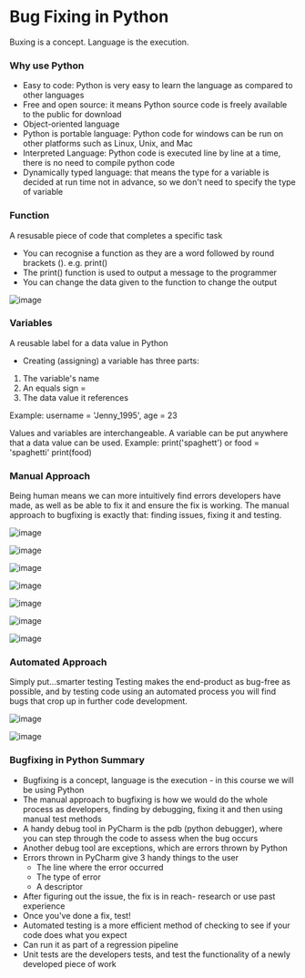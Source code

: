 # Bug Fixing in Python

Buxing is a concept. Language is the execution.

### Why use Python
- Easy to code: Python is very easy to learn the language as compared to other languages
- Free and open source: it means Python source code is freely available to the public for download
- Object-oriented language
- Python is portable language: Python code for windows can be run on other platforms such as Linux, Unix, and Mac
- Interpreted Language: Python code is executed line by line at a time, there is no need to compile python code
- Dynamically typed language: that means the type for a variable is decided at run time not in advance, so we don't need to specify the type of variable

### Function
A resusable piece of code that completes a specific task
- You can recognise a function as they are a word followed by round brackets (). e.g. print()
- The print() function is used to output a message to the programmer
- You can change the data given to the function to change the output

![image](https://user-images.githubusercontent.com/60888123/172621273-be3b5aba-934f-481b-8743-ddd887172135.png)

### Variables
A reusable label for a data value in Python
- Creating (assigning) a variable has three parts:
1. The variable's name
2. An equals sign =
3. The data value it references

Example: username = 'Jenny_1995', age = 23

Values and variables are interchangeable.
A variable can be put anywhere that a data value can be used.
Example: print('spaghett')
or 
food = 'spaghetti'
print(food)

### Manual Approach
Being human means we can more intuitively find errors developers have made, as well as be able to fix it and ensure the fix is working. The manual approach to bugfixing is exactly that: finding issues, fixing it and testing.

![image](https://user-images.githubusercontent.com/60888123/172622360-3a82a84f-5cb2-4e46-ba88-4aebf3897af9.png)

![image](https://user-images.githubusercontent.com/60888123/172622554-1141cf42-0b96-4687-921d-6aaea7cef8b1.png)

![image](https://user-images.githubusercontent.com/60888123/172622658-f3fbaf13-d59a-4384-9816-4cdfada8c209.png)

![image](https://user-images.githubusercontent.com/60888123/172622843-84121e16-b9e5-4803-97b9-773c53ce8307.png)

![image](https://user-images.githubusercontent.com/60888123/172623117-d0c1616a-1810-4817-afed-c457163eade8.png)

![image](https://user-images.githubusercontent.com/60888123/172623844-0c018aba-0c38-4142-994a-9d8ace39a4bc.png)

![image](https://user-images.githubusercontent.com/60888123/172627562-5e18f32e-a18a-4aad-b80b-f833aa6245ea.png)

### Automated Approach
Simply put...smarter testing
Testing makes the end-product as bug-free as possible, and by testing code using an automated process you will find bugs that crop up in further code development.

![image](https://user-images.githubusercontent.com/60888123/172627854-d5492c38-5cf8-4725-828e-d993af87492a.png)

![image](https://user-images.githubusercontent.com/60888123/172628157-311da2f0-9824-44c0-a693-bc6c44935b86.png)

### Bugfixing in Python Summary
- Bugfixing is a concept, language is the execution - in this course we will be using Python
- The manual approach to bugfixing is how we would do the whole process as developers, finding by debugging, fixing it and then using manual test methods
- A handy debug tool in PyCharm is the pdb (python debugger), where you can step through the code to assess when the bug occurs
- Another debug tool are exceptions, which are errors thrown by Python
- Errors thrown in PyCharm give 3 handy things to the user
  - The line where the error occurred
  - The type of error
  - A descriptor
- After figuring out the issue, the fix is in reach- research or use past experience
- Once you've done a fix, test!
- Automated testing is a more efficient method of checking to see if your code does what you expect
- Can run it as part of a regression pipeline
- Unit tests are the developers tests, and test the functionality of a newly developed piece of work

